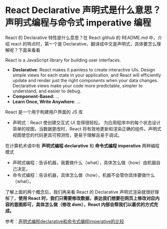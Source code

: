 # React Declarative 声明式是什么意思？声明式编程与命令式 imperative 编程

React 的 Declarative 特性是什么意思？在 React github 的 README.md 中，介绍 react 的特点时，第一个是 Declarative，翻译成中文是声明式，具体要怎么理解呢？下面来看看

React is a JavaScript library for building user interfaces.
- **Declarative**: React makes it painless to create interactive UIs. Design simple views for each state in your application, and React will efficiently update and render just the right components when your data changes. Declarative views make your code more predictable, simpler to understand, and easier to debug.
- **Component-Based**: ...
- **Learn Once, Write Anywhere**: ...

React 是一个用于构建用户界面的 JS 库
- 声明式：React 使创建交互式 UI 变得很轻松。 为应用程序中的每个状态设计简单的视图，当数据更改时，React 将有效地更新和渲染正确的组件。声明式视图使您的代码更具可预测性，更易于理解且易于调试。

在计算机术语中有 **声明式编程 declarative** 和 **命令式编程 imperative** 两种编程模式
- 声明式编程：告诉机器，我要做什么（what），具体怎么做（how）由机器自己决定。
- 命令式编程：告诉机器，具体怎么做（how），机器不会管你具体要做什么（what）。

了解上面的两个概念后，我们再来看 React 的 Declarative 声明式渲染就很好理解了。**使用 React 时，我们只需要修改数据，表达我们想要在网页上修改对应内容的意图即可，具体怎么做（修改 dom），React 内部会帮我们以最优的方式完成。**


参考：[声明式编程declarative和命令式编程imperative的比较](https://blog.csdn.net/feicongcong/article/details/79915273)